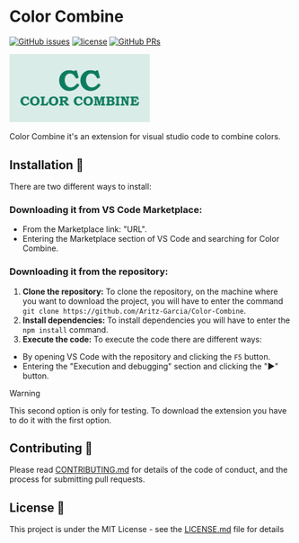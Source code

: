 # Color Combine
<!-- Vs code Marketplace downloads -->
[![GitHub issues](https://img.shields.io/github/issues/Aritz-Garcia/Color-Combine)](https://github.com/Aritz-Garcia/Color-Combine/issues) 
[![license](https://img.shields.io/badge/license-MIT-blue.svg)](LICENSE)
[![GitHub PRs](https://img.shields.io/github/issues-pr/Aritz-Garcia/color-combine
)](https://github.com/Aritz-Garcia/Color-Combine/pulls)

<img src="resources/img/icono.png" alt="icono" style="width: 250px">

Color Combine it's an extension for visual studio code to combine colors.

## Installation 🚀
There are two different ways to install:

### Downloading it from VS Code Marketplace:
- From the Marketplace link: "URL".
- Entering the Marketplace section of VS Code and searching for Color Combine.

### Downloading it from the repository:

1. **Clone the repository:** To clone the repository, on the machine where you want to download the project, you will have to enter the command `git clone https://github.com/Aritz-Garcia/Color-Combine`.
2. **Install dependencies:** To install dependencies you will have to enter the `npm install` command.
3. **Execute the code:** To execute the code there are different ways:
- By opening VS Code with the repository and clicking the `F5` button.
- Entering the "Execution and debugging" section and clicking the "▶" button.

> [!WARNING]
> This second option is only for testing. To download the extension you have to do it with the first option.

## Contributing 🧩 
Please read [CONTRIBUTING.md](CONTRIBUTING.md) for details of the code of conduct, and the process for submitting pull requests.

## License 📄
This project is under the MIT License - see the [LICENSE.md](LICENSE.md) file for details